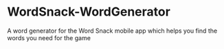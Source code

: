 # WordSnack-WordGenerator
A word generator for the Word Snack mobile app which helps you find the words you need for the game
